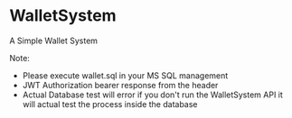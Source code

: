 # WalletSystem
A Simple Wallet System


Note:
- Please execute wallet.sql in your MS SQL management
- JWT Authorization bearer response from the header
- Actual Database test will error if you don't run the WalletSystem API it will actual test the process inside the database
